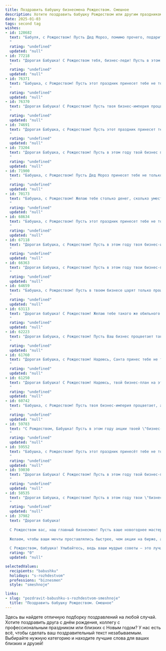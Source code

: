 ```yaml
---
title: Поздравить бабушку бизнесмена Рождеством. Смешное
description: Хотите поздравить бабушку Рождеством или другим праздником? Наш ИИ создаст незабываемое поздравление, а вы обязательно выделитесь среди других.  
date: 2025-01-03
tags: second tag
wishes:
- id: 128682
  text: "Бабуля, с Рождеством! Пусть Дед Мороз, помимо прочего, подарит тебе годовой запас  \"волшебных таблеток\" от усталости – чтоб  даже самые хитрые бизнес-заговоры не смогли тебя сломить!  Пусть в Новом году  твои  внуки будут такими же успешными, как ты, но при этом  немного ленивее —  чтоб чаще к тебе в гости приезжали!
  "
  rating: "undefined"
  updated: "null"
- id: 77218
  text: "Дорогая Бабушка! С Рождеством тебя, бизнес-леди! Пусть в этом году твои сделки будут заключены с Божьей помощью, а прибыль будет настолько высокой, что даже Дед Мороз позавидует! 😉
  "
  rating: "undefined"
  updated: "null"
- id: 76371
  text: "Бабушка, с Рождеством! Пусть этот праздник принесет тебе не только праздничный кулич, но и прибыльные сделки, как у настоящего бизнесмена! ;)
  "
  rating: "undefined"
  updated: "null"
- id: 76370
  text: "Дорогая Бабушка! С Рождеством! Пусть твоя бизнес-империя процветает и приносит тебе столько же радости, сколько сладостей ты готовишь своим любимым внукам! 🎄💰🎉
  "
  rating: "undefined"
  updated: "null"
- id: 74691
  text: "Дорогая Бабушка, с Рождеством! Пусть этот праздник принесет тебе не только праздничный кулич, но и удачные сделки, чтобы ты могла порадовать себя новыми акциями и прибыльными инвестициями! 😉
  "
  rating: "undefined"
  updated: "null"
- id: 73204
  text: "Дорогая Бабушка, с Рождеством! Пусть в этом году твой бизнес процветает, как елка в твоей гостиной, а прибыль будет такой же сладкой, как Рождественский пряник! 🎄💰🍪
  "
  rating: "undefined"
  updated: "null"
- id: 71900
  text: "Бабушка, с Рождеством! Пусть Дед Мороз принесет тебе не только подарки, но и внуков, которые помогут тебе освоить новую профессию - бизнесмена! 🤪🎄🎁
  "
  rating: "undefined"
  updated: "null"
- id: 70173
  text: "Бабушка, с Рождеством! Желаю тебе столько денег, сколько уместится в твой новый бизнес-план, и чтобы каждый миллион приносил столько же радости, как я! 😊
  "
  rating: "undefined"
  updated: "null"
- id: 68634
  text: "Бабушка, с Рождеством! Пусть этот праздник принесет тебе не только подарки, но и новых клиентов, выгодные контракты и прибыльный  бизнес. Пусть твоя деловая хватка не знает границ, а финансовые потоки будут такими же сильными, как твоя любовь к внукам! 😉
  "
  rating: "undefined"
  updated: "null"
- id: 67118
  text: "Дорогая Бабушка, с Рождеством! Пусть в этом году твоя бизнес-империя расширится до размеров Санта-Клауса, а прибыль будет расти как снежный ком (только без налогов, конечно!). Желаю тебе крепкого здоровья, чтобы ты могла руководить всем этим великолепием долгие годы! 😄
  "
  rating: "undefined"
  updated: "null"
- id: 66363
  text: "Дорогая Бабушка, с Рождеством! Пусть в этом году твои бизнес-проекты будут успешнее, чем Санта на рождественской распродаже! 🎅🎄💸
  "
  rating: "undefined"
  updated: "null"
- id: 64659
  text: "Бабушка, с Рождеством! Пусть в твоем бизнесе царят только процветание и прибыль! И пусть Дедушка Мороз не забудет принести тебе мешок акций, которые ты собираешься раздать внукам (шутка)! 😉
  "
  rating: "undefined"
  updated: "null"
- id: 63113
  text: "Дорогая бабушка! С Рождеством! Желаю тебе такого же обильного урожая денег, как у тебя в огороде всегда бывает урожай помидоров! 😉
  "
  rating: "undefined"
  updated: "null"
- id: 62223
  text: "Дорогая Бабушка, с Рождеством! Пусть Ваш бизнес процветает так же ярко, как елка, а прибыль растет как снежный ком! 🎄💰  😄
  "
  rating: "undefined"
  updated: "null"
- id: 61760
  text: "Дорогая Бабушка, с Рождеством! Надеюсь, Санта принес тебе не только подарки, но и пару новых акций, чтобы твои бизнес-проекты процветали еще больше! 🎉
  "
  rating: "undefined"
  updated: "null"
- id: 61250
  text: "Дорогая Бабушка! С Рождеством! Надеюсь, твой бизнес-план на этот год включает в себя как минимум один мешок подарков и бесконечный запас вкусных пирожков! 🎄🎁🎂
  "
  rating: "undefined"
  updated: "null"
- id: 60742
  text: "Бабушка, с Рождеством! Пусть твоя бизнес-империя процветает, а акции растут как на дрожжах! А самое главное – чтобы под елкой тебя ждал не только очередной годовой отчет, но и долгожданный подарок!
  "
  rating: "undefined"
  updated: "null"
- id: 59783
  text: "С Рождеством, Бабушка! Пусть в этом году акции твоей \"бизнес-империи\" вырастут выше елки, а прибыль будет такой же сладкой, как рождественский пирог! 🎅🎄💰
  "
  rating: "undefined"
  updated: "null"
- id: 59552
  text: "Бабушка, с Рождеством! Пусть этот праздник принесёт тебе не только вкусную кутью, но и новые акции на рынке! 😉🎄  Пусть все твои бизнес-проекты процветают, как рождественская ёлка!
  "
  rating: "undefined"
  updated: "null"
- id: 59030
  text: "Дорогая Бабушка! С Рождеством! Пусть в этом году твой бизнес-план будет таким же удачным, как твой рецепт фирменного пирога, а сделки будут столь же сладкими, как твои рождественские угощения! 😄
  "
  rating: "undefined"
  updated: "null"
- id: 58535
  text: "Дорогая Бабушка, с Рождеством! Пусть в этом году твои \"бизнес-проекты\" по выращиванию внуков процветают и приносят только радость! 😄🎄
  "
  rating: "undefined"
  updated: "null"
- id: 37982
  text: "Дорогая бабушка!
  
  С Рождеством вас, наш главный бизнесмен! Пусть ваше новогоднее мастерство манипуляции с пирогами и компотами принесет вам не только наслаждение, но и высокие прибыли в виде неожиданного счастья!
  
  Желаем, чтобы ваши мечты проставлялись быстрее, чем акции на бирже, а жизнь была сладкой, как зимний сахарок, который вы так любите! Пусть ваш дом будет всегда полон тепла, как в успешной сделке, а под елкой — подарков столько, чтобы хватило всей семье, даже если мы иногда забываем, где оставили списки!
  
  С Рождеством, бабушка! Улыбайтесь, ведь ваши мудрые советы — это лучший бизнес-секрет на свете!"
  rating: "0"
  updated: "null"

selectedValues:
  recipients: "babushku"
  holidays: "s-rozhdestvom"
  professions: "biznesmen"
  style: "smeshnoje"

links:
- slug: "pozdravit-babushku-s-rozhdestvom-smeshnoje"
  title: "Поздравить бабушку Рождеством. Смешное"
---
```


Здесь вы найдете отличную подборку поздравлений на любой случай. 
Хотите поздравить друга с днём рождения, коллегу с профессиональным праздником или близких с Новым годом? У нас есть всё, чтобы сделать ваш поздравительный текст незабываемым. Выбирайте нужную категорию и находите лучшие слова для ваших близких и друзей!
